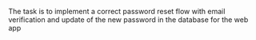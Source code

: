 The task is to implement a correct password reset flow with email verification and update of the new password in the database for the web app
